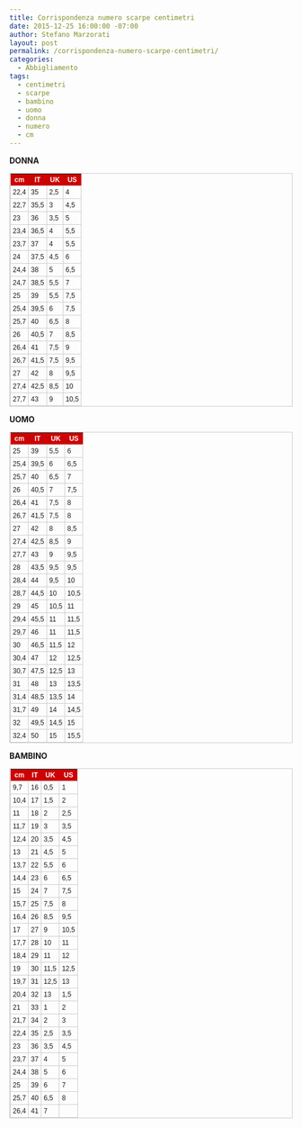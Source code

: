 ```yaml
---
title: Corrispondenza numero scarpe centimetri
date: 2015-12-25 16:00:00 -07:00
author: Stefano Marzorati
layout: post
permalink: /corrispondenza-numero-scarpe-centimetri/
categories:
  - Abbigliamento
tags:
  - centimetri
  - scarpe
  - bambino
  - uomo
  - donna
  - numero
  - cm
---
```

**DONNA**   

<style type="text/css">
	table.tableizer-table {
	border: 1px solid #CCC; font-family: Arial, Helvetica, sans-serif;
	font-size: 12px;
} 
.tableizer-table td {
	padding: 4px;
	margin: 3px;
	border: 1px solid #ccc;
}
.tableizer-table th {
	background-color: #8C1089; 
	color: #FFF;
	font-weight: bold;
}
</style><table class="tableizer-table">
<tr class="tableizer-firstrow"><th>cm</th><th>IT</th><th>UK</th><th>US</th></tr>
 <tr><td>22,4</td><td>35</td><td>2,5</td><td>4</td></tr>
 <tr><td>22,7</td><td>35,5</td><td>3</td><td>4,5</td></tr>
 <tr><td>23</td><td>36</td><td>3,5</td><td>5</td></tr>
 <tr><td>23,4</td><td>36,5</td><td>4</td><td>5,5</td></tr>
 <tr><td>23,7</td><td>37</td><td>4</td><td>5,5</td></tr>
 <tr><td>24</td><td>37,5</td><td>4,5</td><td>6</td></tr>
 <tr><td>24,4</td><td>38</td><td>5</td><td>6,5</td></tr>
 <tr><td>24,7</td><td>38,5</td><td>5,5</td><td>7</td></tr>
 <tr><td>25</td><td>39</td><td>5,5</td><td>7,5</td></tr>
 <tr><td>25,4</td><td>39,5</td><td>6</td><td>7,5</td></tr>
 <tr><td>25,7</td><td>40</td><td>6,5</td><td>8</td></tr>
 <tr><td>26</td><td>40,5</td><td>7</td><td>8,5</td></tr>
 <tr><td>26,4</td><td>41</td><td>7,5</td><td>9</td></tr>
 <tr><td>26,7</td><td>41,5</td><td>7,5</td><td>9,5</td></tr>
 <tr><td>27</td><td>42</td><td>8</td><td>9,5</td></tr>
 <tr><td>27,4</td><td>42,5</td><td>8,5</td><td>10</td></tr>
 <tr><td>27,7</td><td>43</td><td>9</td><td>10,5</td></tr>
</table>

**UOMO**   

<style type="text/css">
	table.tableizer-table {
	border: 1px solid #CCC; font-family: Arial, Helvetica, sans-serif;
	font-size: 12px;
} 
.tableizer-table td {
	padding: 4px;
	margin: 3px;
	border: 1px solid #ccc;
}
.tableizer-table th {
	background-color: #104E8B; 
	color: #FFF;
	font-weight: bold;
}
</style><table class="tableizer-table">
<tr class="tableizer-firstrow"><th>cm</th><th>IT</th><th>UK</th><th>US</th></tr>
 <tr><td>25</td><td>39</td><td>5,5</td><td>6</td></tr>
 <tr><td>25,4</td><td>39,5</td><td>6</td><td>6,5</td></tr>
 <tr><td>25,7</td><td>40</td><td>6,5</td><td>7</td></tr>
 <tr><td>26</td><td>40,5</td><td>7</td><td>7,5</td></tr>
 <tr><td>26,4</td><td>41</td><td>7,5</td><td>8</td></tr>
 <tr><td>26,7</td><td>41,5</td><td>7,5</td><td>8</td></tr>
 <tr><td>27</td><td>42</td><td>8</td><td>8,5</td></tr>
 <tr><td>27,4</td><td>42,5</td><td>8,5</td><td>9</td></tr>
 <tr><td>27,7</td><td>43</td><td>9</td><td>9,5</td></tr>
 <tr><td>28</td><td>43,5</td><td>9,5</td><td>9,5</td></tr>
 <tr><td>28,4</td><td>44</td><td>9,5</td><td>10</td></tr>
 <tr><td>28,7</td><td>44,5</td><td>10</td><td>10,5</td></tr>
 <tr><td>29</td><td>45</td><td>10,5</td><td>11</td></tr>
 <tr><td>29,4</td><td>45,5</td><td>11</td><td>11,5</td></tr>
 <tr><td>29,7</td><td>46</td><td>11</td><td>11,5</td></tr>
 <tr><td>30</td><td>46,5</td><td>11,5</td><td>12</td></tr>
 <tr><td>30,4</td><td>47</td><td>12</td><td>12,5</td></tr>
 <tr><td>30,7</td><td>47,5</td><td>12,5</td><td>13</td></tr>
 <tr><td>31</td><td>48</td><td>13</td><td>13,5</td></tr>
 <tr><td>31,4</td><td>48,5</td><td>13,5</td><td>14</td></tr>
 <tr><td>31,7</td><td>49</td><td>14</td><td>14,5</td></tr>
 <tr><td>32</td><td>49,5</td><td>14,5</td><td>15</td></tr>
 <tr><td>32,4</td><td>50</td><td>15</td><td>15,5</td></tr>
</table>

**BAMBINO**   

<style type="text/css">
	table.tableizer-table {
	border: 1px solid #CCC; font-family: Arial, Helvetica, sans-serif;
	font-size: 12px;
} 
.tableizer-table td {
	padding: 4px;
	margin: 3px;
	border: 1px solid #ccc;
}
.tableizer-table th {
	background-color: #CD0202; 
	color: #FFF;
	font-weight: bold;
}
</style><table class="tableizer-table">
<tr class="tableizer-firstrow"><th>cm</th><th>IT</th><th>UK</th><th>US</th></tr>
 <tr><td>9,7</td><td>16</td><td>0,5</td><td>1</td></tr>
 <tr><td>10,4</td><td>17</td><td>1,5</td><td>2</td></tr>
 <tr><td>11</td><td>18</td><td>2</td><td>2,5</td></tr>
 <tr><td>11,7</td><td>19</td><td>3</td><td>3,5</td></tr>
 <tr><td>12,4</td><td>20</td><td>3,5</td><td>4,5</td></tr>
 <tr><td>13</td><td>21</td><td>4,5</td><td>5</td></tr>
 <tr><td>13,7</td><td>22</td><td>5,5</td><td>6</td></tr>
 <tr><td>14,4</td><td>23</td><td>6</td><td>6,5</td></tr>
 <tr><td>15</td><td>24</td><td>7</td><td>7,5</td></tr>
 <tr><td>15,7</td><td>25</td><td>7,5</td><td>8</td></tr>
 <tr><td>16,4</td><td>26</td><td>8,5</td><td>9,5</td></tr>
 <tr><td>17</td><td>27</td><td>9</td><td>10,5</td></tr>
 <tr><td>17,7</td><td>28</td><td>10</td><td>11</td></tr>
 <tr><td>18,4</td><td>29</td><td>11</td><td>12</td></tr>
 <tr><td>19</td><td>30</td><td>11,5</td><td>12,5</td></tr>
 <tr><td>19,7</td><td>31</td><td>12,5</td><td>13</td></tr>
 <tr><td>20,4</td><td>32</td><td>13</td><td>1,5</td></tr>
 <tr><td>21</td><td>33</td><td>1</td><td>2</td></tr>
 <tr><td>21,7</td><td>34</td><td>2</td><td>3</td></tr>
 <tr><td>22,4</td><td>35</td><td>2,5</td><td>3,5</td></tr>
 <tr><td>23</td><td>36</td><td>3,5</td><td>4,5</td></tr>
 <tr><td>23,7</td><td>37</td><td>4</td><td>5</td></tr>
 <tr><td>24,4</td><td>38</td><td>5</td><td>6</td></tr>
 <tr><td>25</td><td>39</td><td>6</td><td>7</td></tr>
 <tr><td>25,7</td><td>40</td><td>6,5</td><td>8</td></tr>
 <tr><td>26,4</td><td>41</td><td>7</td><td></td></tr>
</table>

